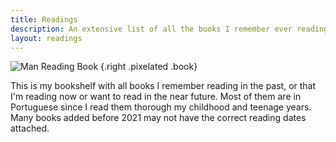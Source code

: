 ```yaml
---
title: Readings
description: An extensive list of all the books I remember ever reading.
layout: readings
---
```


<style>
figure.book {
  max-width: 100px;
  margin-top: -0.5rem;
  margin-right: 1rem;
}

:root.dark figure.book {
  filter: invert(1);
}
</style>

![](https://cdn.hacdias.com/media/2022-03-man-reading.gif "Man Reading Book")
{.right .pixelated .book}

This is my bookshelf with all books I remember reading in the past, or that I'm reading now or want to read in the near future. Most of them are in Portuguese since I read them thorough my childhood and teenage years. Many books added before 2021 may not have the correct reading dates attached.
